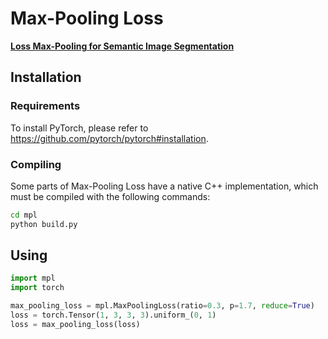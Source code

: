 # Max-Pooling Loss

[**Loss Max-Pooling for Semantic Image Segmentation**](https://arxiv.org/abs/1704.02966)

## Installation


### Requirements

To install PyTorch, please refer to https://github.com/pytorch/pytorch#installation.


### Compiling

Some parts of Max-Pooling Loss have a native C++ implementation, which must be compiled with the following commands:
```bash
cd mpl
python build.py
```

## Using

```python
import mpl
import torch

max_pooling_loss = mpl.MaxPoolingLoss(ratio=0.3, p=1.7, reduce=True)
loss = torch.Tensor(1, 3, 3, 3).uniform_(0, 1)
loss = max_pooling_loss(loss)
```
